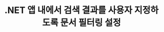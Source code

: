 ---
############################# Static ############################
layout: "auto-gen-gist"
draft: false
path: "ko/search/net/filters/csv/"
otherformats: PDF DOC DOT DOCX DOCM DOTX DOTM TXT ODT OTT RTF XLS XLT XLSX XLSM XLSB XLTX XLTM XLA XLAM ODS OTS TSV XML PPT PPS POT PPTX PPTM POTX POTM PPSX PPSM ODP PST OST EML EMLX MSG ONE ZIP XHTML MHTML MD CHM EPUB  FB2 

############################# Head ############################
head_title: ".NET 앱에서 문서 필터링을 설정하여 검색 결과 사용자 지정"
head_description: "GroupDocs.Search .NET API를 사용하면 소프트웨어 개발자가 CSV 문서 문서를 검색하고 .NET 앱에서 문서 필터링을 적용하여 검색 결과를 사용자 지정할 수 있습니다."

############################# Header ############################
title: ".NET 앱 내에서 검색 결과를 사용자 지정하도록 문서 필터링 설정"
description: "GroupDocs.Search .NET API는 소프트웨어 전문가가 문서 검색 기능을 추가하고 .NET 앱 내부에 문서 필터링을 적용하여 검색 결과를 사용자 지정할 수 있도록 도와줍니다."

######################### Download Button #######################
button:
    enable: true

############################# About ############################
about:
    enable: true
    title: ".NET을 통해 검색 결과에 문서 필터링을 적용하는 방법은 무엇입니까?"
    content: |
      필터링은 사용자가 기능을 검사하고 처리할 수 있는 매우 유용한 기술입니다. 문서 필터링은 사용자에게 결과를 탐색하고 원하는 것을 쉽게 찾을 수 있는 방법을 제공합니다. 또한 사용자에게 특정 섹션이나 특정 문서 유형으로 검색을 제한할 수 있는 권한을 제공합니다. GroupDocs.Search for .NET은 소프트웨어 개발자가 텍스트 검색 및 인덱싱을 수행할 수 있는 응용 프로그램을 빌드할 수 있도록 하는 기능이 풍부한 고성능 문서 검색 API입니다. PDF, HTML, Outlook 이메일, Microsoft Office Word, Excel 워크시트, PowerPoint 프레젠테이션, Outlook MSG, PST 등과 같은 가장 널리 사용되는 문서 형식을 지원합니다. API는 검색 결과에 대한 문서 파일링 설정을 완벽하게 지원합니다. 여러 종류의 파일러를 사용하여 파일 경로 필터, 파일 확장자 필터, 속성 필터 등과 같은 검색 결과를 사용자 정의할 수 있습니다. 부울 연산자 AND, OR & NOT 등을 사용하여 검색 문서 필터를 결합하는 것도 가능합니다.

############################# content ############################
steps:
    enable: true
    block:
    - title_left: ".NET을 통해 CSV 문서 검색에서 문서 필터 설정"
      content_left: |
       GroupDocs.Search .NET API는 소프트웨어 개발자가 .NET 응용 프로그램 내부에 검색 기능을 추가하는 데 도움이 됩니다. 다음 .NET 코드 예제는 몇 줄의 코드로 다양한 종류의 문서를 검색할 때 문서 필터를 적용하는 방법을 보여줍니다.

      title_right: "CSV 문서 검색 시 문서 필터 적용"
      content_right: |
       * 먼저 인덱스 폴더 및 문서 폴더의 경로를 지정해야 합니다.
       * [Index](https://apireference.groupdocs.com/search/net/groupdocs.search/index/constructors/2) 클래스의 인스턴스를 호출하여 지정된 폴더에 인덱스 생성
       * [Search](https://apireference.groupdocs.com/search/net/groupdocs.search/index/methods/search) 메서드를 호출하여 지정된 폴더에서 문서 인덱싱
       * 검색 옵션 객체 생성 [SearchOptions](https://apireference.groupdocs.com/search/net/groupdocs.search.options/searchoptions)
       * [SearchDocumentFilter](https://apireference.groupdocs.com/search/net/groupdocs.search.options/searchoptions/properties/searchdocumentfilter)를 호출하여 문서 필터 설정
       * 검색 시작 및 검색 결과 표시
        
      gisthash: "77cafabe4e9c9256217b4326e26a59d0"
      gistfile: "set_document_filter_in_search_dotnet.cs"

    - title_left: ".NET을 통해 검색 문서 필터를 결합하는 방법"
      content_left: |
       .NET용 GroupDocs.Search를 사용하면 소프트웨어 프로그래머가 검색하는 동안 검색 문서 필터를 결합하여 C# .NET 응용 프로그램 내에서 검색한 결과로 반환되어야 하는 문서를 제어할 수 있습니다. 다음 .NET 코드 예제에서는 C# 응용 프로그램 내에서 부울 연산자 AND, OR, NOT 등을 사용하여 검색 문서 필터를 결합하는 방법을 보여줍니다.

      title_right: "CSV 파일 검색에서 검색 문서 필터 결합"
      content_right: |
       * 먼저 인덱스 폴더 및 문서 폴더의 경로를 지정해야 합니다.
       * 전체 경로에 'Einstein'이라는 단어가 있는 모든 FB2 및 EPUB 문서를 반환하는 AND 복합 필터 만들기
       * [SearchDocumentFilter](https://apireference.groupdocs.com/search/net/groupdocs.search.options/searchoptions/properties/searchdocumentfilter)를 호출하여 filter1 생성
       * [SearchDocumentFilter](https://apireference.groupdocs.com/search/net/groupdocs.search.options/searchoptions/properties/searchdocumentfilter)를 호출하여 filter2 생성
       * [andFilter](https://apireference.groupdocs.com/search/net/groupdocs.search.options/searchdocumentfilter/methods/createand) 메소드를 호출하여 필터 결합
       * 전체 경로에 Einstein이라는 단어가 포함된 모든 DOC, DOCX, PDF 및 모든 문서를 반환하는 OR 복합 필터 만들기
       * [SearchDocumentFilter](https://apireference.groupdocs.com/search/net/groupdocs.search.options/searchoptions/properties/searchdocumentfilter)를 호출하여 filter3 생성
       * [SearchDocumentFilter](https://apireference.groupdocs.com/search/net/groupdocs.search.options/searchoptions/properties/searchdocumentfilter)를 호출하여 filter4 생성
       * [orFilter](https://apireference.groupdocs.com/search/net/groupdocs.search.options/searchdocumentfilter/methods/createor) 메소드를 호출하여 필터 결합
       * TXT 문서를 제외한 모든 발견된 문서를 반환하는 필터 만들기
       * [SearchDocumentFilter](https://apireference.groupdocs.com/search/net/groupdocs.search.options/searchoptions/properties/searchdocumentfilter)를 호출하여 filter4 생성
       * [notFilter](https://apireference.groupdocs.com/search/net/groupdocs.search.options/searchdocumentfilter/methods/createnot) 메서드를 호출하여 필터링하지 않음 적용

      gisthash: "db4efe513cbd34925231be10a992f23c"
      gistfile: "combine_document_filter_in_search_dotnet.cs"
      
    - title_left: "시스템 요구 사항"
      content_left: |
       GroupDocs.Search for .NET은 모든 주요 플랫폼 및 운영 체제에서 지원됩니다. 전체 시스템 요구 사항 가이드를 보려면 아래 코드를 실행하기 전에 [시스템 요구 사항](https://docs.groupdocs.com/search/net/system-requirements/)을 방문하십시오. 다음 전제 조건이 컴퓨터에 설치되어 있는지 확인하십시오. 체계:
         * 운영 체제: 마이크로소프트 윈도우, 리눅스, 맥OS
         * 개발 환경: Visual Studio, Xamarin, MonoDevelop 등
         * 프레임워크: .NET Framework, .NET Standard, .NET Core, Mono
         * 최신 버전의 GroupDocs.Search for .NET API를 [NuGet](https://www.nuget.org/packages/GroupDocs.search/)에서 가져옵니다.
        
      title_right: "GroupDocs.Search 를 사용하는 이유"
      content_right: |
        * 메모리와 디스크에서 검색 인덱스 생성.
        * 파일, 스트림 또는 구조에서 인덱싱하는 기능.
        * 암호로 보호된 문서 색인 생성 지원.
        * 여러 인덱스 병합 지원.
        * 검색 인덱싱 중에 문서를 필터링합니다.
        * 검색 중 맞춤법 검사 지원.
        * 혼합 문자가 완전히 지원됩니다.
        * 다양한 검색 유형을 하나의 검색어로 결합합니다.
        * 간단한 단어 및 정규식 검색 지원
        * 검색 쿼리에서 별칭 대체를 완벽하게 지원합니다.

demos:
    enable: true


more_formats:
    enable: true


back_to_top:
    enable: true
---